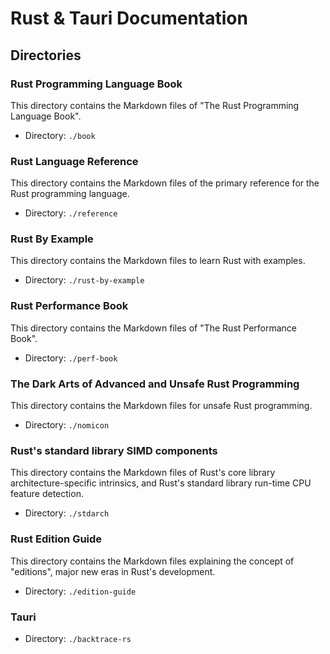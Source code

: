 # Rust & Tauri Documentation

## Directories

### Rust Programming Language Book

This directory contains the Markdown files of "The Rust Programming Language Book".

- Directory: `./book`

### Rust Language Reference

This directory contains the Markdown files of the primary reference for the Rust programming language.

- Directory: `./reference`

### Rust By Example

This directory contains the Markdown files to learn Rust with examples.

- Directory: `./rust-by-example`

### Rust Performance Book

This directory contains the Markdown files of "The Rust Performance Book".

- Directory: `./perf-book`

### The Dark Arts of Advanced and Unsafe Rust Programming

This directory contains the Markdown files for unsafe Rust programming.

- Directory: `./nomicon`

### Rust's standard library SIMD components

This directory contains the Markdown files of Rust's core library architecture-specific intrinsics,
and Rust's standard library run-time CPU feature detection.

- Directory: `./stdarch`

### Rust Edition Guide

This directory contains the Markdown files explaining the concept of "editions", major new eras in Rust's development.

- Directory: `./edition-guide`

### Tauri

- Directory: `./backtrace-rs`
